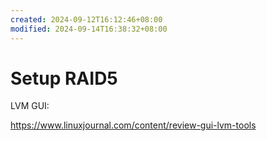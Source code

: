 ```yaml
---
created: 2024-09-12T16:12:46+08:00
modified: 2024-09-14T16:38:32+08:00
---
```


# Setup RAID5

LVM GUI:

https://www.linuxjournal.com/content/review-gui-lvm-tools
